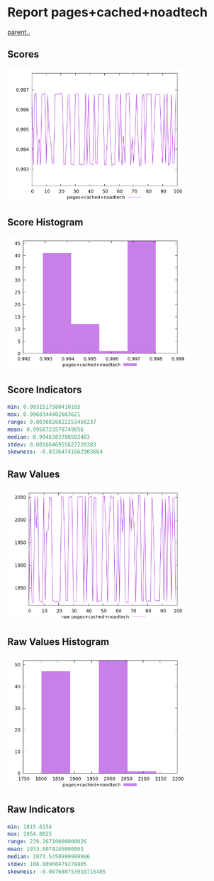 # Report pages+cached+noadtech

[parent..](./..)  


## Scores

![score](./score.png)  

## Score Histogram

![hist](./hist.png)  

## Score Indicators

```yaml
min: 0.9931517580410165
max: 0.9968344402663621
range: 0.0036826822253456237
mean: 0.9950723578749856
median: 0.9946383788502403
stdev: 0.0016646955627220303
skewness: -0.03364741662903664

```

## Raw Values

![raw](./raw.png)  

## Raw Values Histogram

![raw hist](./raw_hist.png)  

## Raw Indicators

```yaml
min: 1815.6154
max: 2054.8825
range: 239.26710000000026
mean: 1933.0074245000003
median: 1973.5350999999996
stdev: 108.80960479278805
skewness: -0.007680753910715405

```

<style>
  img {
    max-width: 80%;
  }
</style>
      
